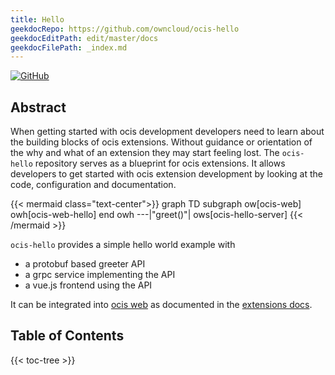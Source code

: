 ```yaml
---
title: Hello
geekdocRepo: https://github.com/owncloud/ocis-hello
geekdocEditPath: edit/master/docs
geekdocFilePath: _index.md
---
```


[![GitHub](https://img.shields.io/github/license/owncloud/ocis-hello)](https://github.com/owncloud/ocis-hello/blob/master/LICENSE)

## Abstract

When getting started with ocis development developers need to learn about the building blocks of ocis extensions.
Without guidance or orientation of the why and what of an extension they may start feeling lost.
The `ocis-hello` repository serves as a blueprint for ocis extensions.
It allows developers to get started with ocis extension development by looking at the code, configuration and documentation.

{{< mermaid class="text-center">}}
graph TD
    subgraph ow[ocis-web]
        owh[ocis-web-hello]
    end
    owh ---|"greet()"| ows[ocis-hello-server]
{{< /mermaid >}}


`ocis-hello` provides a simple hello world example with
- a protobuf based greeter API
- a grpc service implementing the API
- a vue.js frontend using the API

It can be integrated into [ocis web](https://github.com/owncloud/phoenix) as documented in the [extensions docs](https://owncloud.github.io/ocis/extensions/#external-phoenix-apps).

## Table of Contents

{{< toc-tree >}}